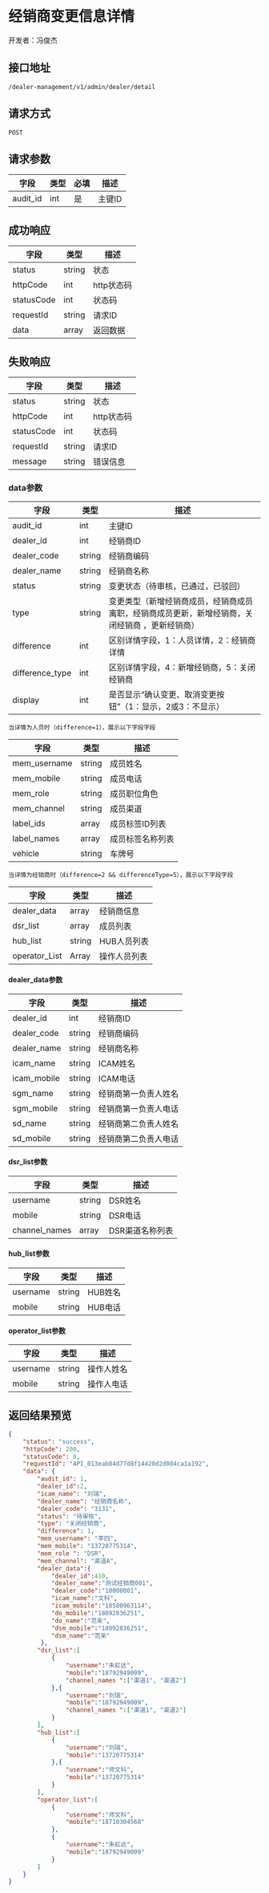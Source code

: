 # 经销商变更信息详情

开发者：冯俊杰

## 接口地址

`/dealer-management/v1/admin/dealer/detail`

## 请求方式

`POST`

## 请求参数

| 字段 | 类型   | 必填 | 描述     |
| ---- | ------ | ---- | -------- |
| audit_id   | int    | 是   | 主键ID   |

## 成功响应

| 字段       | 类型    | 描述        |
| ---------- | ------- | ----------- |
| status    | string  | 状态    |
| httpCode     | int  | http状态码    |
| statusCode | int  | 状态码 |
| requestId | string  | 请求ID |
| data  | array  | 返回数据      |

## 失败响应

| 字段       | 类型    | 描述        |
| ---------- | ------- | ----------- |
| status    | string  | 状态    |
| httpCode     | int  | http状态码    |
| statusCode | int  | 状态码 |
| requestId | string  | 请求ID |
| message  | string  | 错误信息      |

### data参数

| 字段 | 类型 | 描述 |
| --- | --- | --- |
| audit_id | int | 主键ID |
| dealer_id | int | 经销商ID |
| dealer_code | string | 经销商编码 |
| dealer_name | string | 经销商名称 |
| status | string | 变更状态（待审核，已通过，已驳回） |
| type | string | 变更类型（新增经销商成员，经销商成员离职，经销商成员更新，新增经销商，关闭经销商 ，更新经销商） |
| difference | int | 区别详情字段，1：人员详情，2：经销商详情 |
| difference_type | int | 区别详情字段，4：新增经销商，5：关闭经销商 |
| display | int | 是否显示“确认变更、取消变更按钮”（1：显示，2或3：不显示） |

`当详情为人员时（difference=1），展示以下字段字段`

| 字段 | 类型 | 描述 |
| --- | --- | --- |
| mem_username | string | 成员姓名 |
| mem_mobile | string | 成员电话 |
| mem_role | string | 成员职位角色 |
| mem_channel | string | 成员渠道 |
| label_ids | array | 成员标签ID列表 |
| label_names | array | 成员标签名称列表 |
| vehicle | string | 车牌号 |

`当详情为经销商时（difference=2 && differenceType=5），展示以下字段字段`

| 字段 | 类型 | 描述 |
| --- | --- | --- |
| dealer_data | array | 经销商信息 |
| dsr_list | array | 成员列表 |
| hub_list | string | HUB人员列表 |
| operator_List | Array | 操作人员列表 |

#### dealer_data参数

| 字段 | 类型 | 描述 |
| --- | --- | --- |
| dealer_id | int | 经销商ID |
| dealer_code | string | 经销商编码 |
| dealer_name | string | 经销商名称 |
| icam_name | string | ICAM姓名 |
| icam_mobile | string | ICAM电话 |
| sgm_name | string | 经销商第一负责人姓名 |
| sgm_mobile | string | 经销商第一负责人电话 |
| sd_name | string | 经销商第二负责人姓名 |
| sd_mobile | string | 经销商第二负责人电话 |

#### dsr_list参数

| 字段 | 类型 | 描述 |
| --- | --- | --- |
| username | string | DSR姓名 |
| mobile | string | DSR电话 |
| channel_names | array | DSR渠道名称列表 |

#### hub_list参数

| 字段 | 类型 | 描述 |
| --- | --- | --- |
| username | string | HUB姓名 |
| mobile | string | HUB电话 |

#### operator_list参数

| 字段 | 类型 | 描述 |
| --- | --- | --- |
| username | string | 操作人姓名 |
| mobile | string | 操作人电话 |

## 返回结果预览

```json
{
    "status": "success",
    "httpCode": 200,
    "statusCode": 0,
    "requestId": "API_013eab84d77d8f14420d2d084ca1a192",
    "data": {
        "audit_id": 1,
        "dealer_id":2,
        "icam_name": "刘瑞",
        "dealer_name": "经销商名称",
        "dealer_code": "3131",
        "status": "待审核",
        "type": "关闭经销商",
        "difference": 1,
        "mem_username": "李四",
        "mem_mobile": "13720775314",
        "mem_role ": "DSR",
        "mem_channel": "渠道A",
        "dealer_data":{
            "dealer_id":410,
            "dealer_name":"测试经销商001",
            "dealer_code":"10000001",
            "icam_name":"文科",
            "icam_mobile":"18580963114",
            "do_mobile":"18092836251",
            "do_name":"范亲",
            "dsm_mobile":"18092836251",
            "dsm_name":"范亲"
         },
        "dsr_list":[
            {
                "username":"朱虹达",
                "mobile":"18792949009",
                "channel_names ":["渠道1", "渠道2"]
            },{
                "username":"刘瑞",
                "mobile":"18792949009",
                "channel_names ":["渠道1", "渠道2"]
            }
        ],
        "hub_list":[
            {
                "username":"刘瑞",
                "mobile":"13720775314"
            },{
                "username":"师文科",
                "mobile":"13720775314"
            }
        ],
        "operator_list":[
            {
                "username":"师文科",
                "mobile":"18710304568"
            },
            {
                "username":"朱虹达",
                "mobile":"18792949009"
            }
        ]
    }
}
```